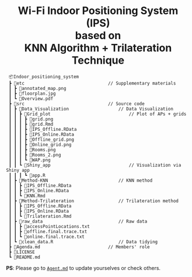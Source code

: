 <h1 align="center"> Wi-Fi Indoor Positioning System (IPS) <br/> based on <br/>KNN Algorithm + Trilateration Technique </h1>

```
 📦Indoor_positioning_system           
 ┣ 📂etc                                // Supplementary materials
 ┃ ┣ 📄annotated_map.png
 ┃ ┣ 📄floorplan.jpg
 ┃ ┗ 📄Overview.pdf
 ┣ 📂src                                // Source code
 ┃ ┣ 📂Data_Visualization                   // Data Visualization
 ┃ ┃ ┣ 📂Grid_plot                              // Plot of APs + grids
 ┃ ┃ ┃ ┣ 📄grid.png
 ┃ ┃ ┃ ┣ 📄grid.Rmd
 ┃ ┃ ┃ ┣ 📄IPS_Offline.RData
 ┃ ┃ ┃ ┣ 📄IPS_Online.RData
 ┃ ┃ ┃ ┣ 📄Offline_grid.png
 ┃ ┃ ┃ ┣ 📄Online_grid.png
 ┃ ┃ ┃ ┣ 📄Rooms.png
 ┃ ┃ ┃ ┣ 📄Rooms_2.png
 ┃ ┃ ┃ ┗ 📄WAP.png
 ┃ ┃ ┗ 📂Shiny_app                              // Visualization via Shiny app
 ┃ ┃ ┃ ┗ 📄app.R
 ┃ ┣ 📂Method-KNN                           // KNN method
 ┃ ┃ ┣ 📄IPS_Offline.RData
 ┃ ┃ ┣ 📄IPS_Online.RData
 ┃ ┃ ┗ 📄KNN.Rmd
 ┃ ┣ 📂Method-Trilateration                 // Trilateration method
 ┃ ┃ ┣ 📄IPS_Offline.RData
 ┃ ┃ ┣ 📄IPS_Online.RData
 ┃ ┃ ┗ 📄Trilateration.Rmd
 ┃ ┣ 📂raw_data                             // Raw data
 ┃ ┃ ┣ 📄accessPointLocations.txt
 ┃ ┃ ┣ 📄offline.final.trace.txt
 ┃ ┃ ┗ 📄online.final.trace.txt
 ┃ ┗ 📄clean_data.R                         // Data tidying
 ┣ 📄Agenda.md                          // Members' role
 ┣ 📄LICENSE
 ┗ 📄README.md
 ```

 **PS**: Please go to [`Agent.md`](https://github.com/cyrus-pdx/Indoor_positioning_system/blob/main/Agenda.md) to update yourselves or check others.